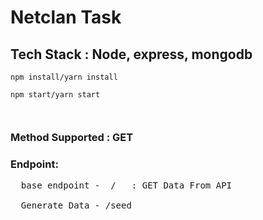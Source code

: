 # Netclan Task

## Tech Stack : Node, express, mongodb

```
npm install/yarn install

npm start/yarn start



```

### Method Supported : GET

### Endpoint:

<pre>
  base endpoint -  /   : GET Data From API

  Generate Data - /seed
</pre>
